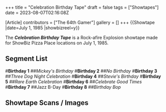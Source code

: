 +++
title = "Celebration Birthday Tape"
draft = false
tags = ["Showtapes"]
date = 2023-08-07T02:16:08Z

[Article]
contributors = ["The 64th Gamer"]
gallery = []
+++
{{Showtape
|date=July 1, 1985
|showbizreel=y}}

The <b><i>Celebration Birthday Tape</b></i> is a Rock-afire Explosion showtape made for ShowBiz Pizza Place locations on July 1, 1985.

<h2> Segment List </h2>
#<b>Birthday 1</b>
##<i>Mickey's Birthday</i>
#<b>Birthday 2</b>
##<i>No Birthday</i>
#<b>Birthday 3</b>
##<i>Three Dog Night Celebration</i>
#<b>Birthday 4</b>
##<i>Stevie's Birthday</i>
#<b>Birthday 5</b>
##<i>Rare Earth Celebration</i>
#<b>Birthday 6</b>
##<i>Celebrate Good Times</i>
#<b>Birthday 7</b>
##Jazz B-Day
#<b>Birthday 8</b>
##<i>Birthday Bop</i>
<h2>Showtape Scans / Images</h2>
